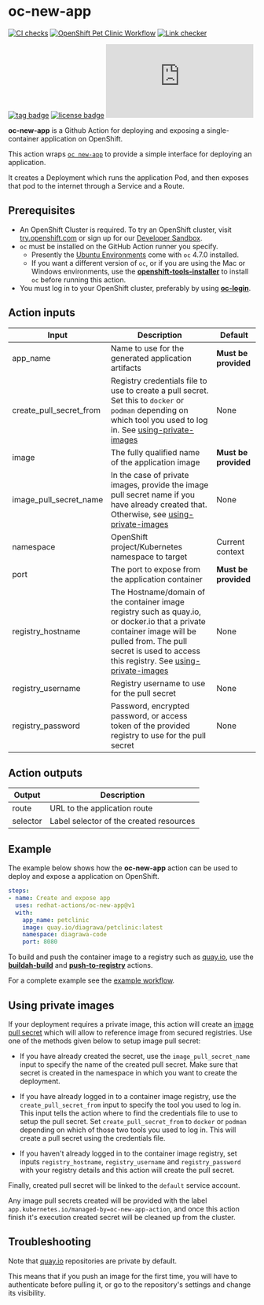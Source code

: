 # oc-new-app
[![CI checks](https://github.com/redhat-actions/oc-new-app/actions/workflows/ci-checks.yml/badge.svg)](https://github.com/redhat-actions/oc-new-app/actions/workflows/ci-checks.yml)
[![OpenShift Pet Clinic Workflow](https://github.com/redhat-actions/oc-new-app/actions/workflows/example.yml/badge.svg)](https://github.com/redhat-actions/oc-new-app/actions/workflows/example.yml)
[![Link checker](https://github.com/redhat-actions/oc-new-app/workflows/Link%20checker/badge.svg)](https://github.com/redhat-actions/oc-new-app/actions?query=workflow%3A%22Link+checker%22)

[![tag badge](https://img.shields.io/github/v/tag/redhat-actions/oc-new-app)](https://github.com/redhat-actions/buildah-build/tags)
[![license badge](https://img.shields.io/github/license/redhat-actions/oc-new-app)](./LICENSE)
[![size badge](https://img.shields.io/github/size/redhat-actions/oc-new-app/dist/index.js)](./dist)

**oc-new-app** is a Github Action for deploying and exposing a single-container application on OpenShift.

This action wraps [`oc new-app`](https://docs.openshift.com/container-platform/4.6/applications/application_life_cycle_management/creating-applications-using-cli.html) to provide a simple interface for deploying an application.

It creates a Deployment which runs the application Pod, and then exposes that pod to the internet through a Service and a Route.

<a id="prerequisites"></a>

## Prerequisites

- An OpenShift Cluster is required. To try an OpenShift cluster, visit [try.openshift.com](https://try.openshift.com) or sign up for our [Developer Sandbox](https://developers.redhat.com/developer-sandbox).
- `oc` must be installed on the GitHub Action runner you specify.
    - Presently the [Ubuntu Environments](https://github.com/actions/virtual-environments#available-environments) come with `oc` 4.7.0 installed.
    - If you want a different version of `oc`, or if you are using the Mac or Windows environments, use the [**openshift-tools-installer**](https://github.com/redhat-actions/openshift-tools-installer) to install `oc` before running this action.
- You must log in to your OpenShift cluster, preferably by using [**oc-login**](https://github.com/redhat-actions/oc-login).

<a id="action-inputs"></a>

## Action inputs

| Input | Description | Default |
| ----- | ----------- | ------- |
| app_name | Name to use for the generated application artifacts | **Must be provided** |
| create_pull_secret_from | Registry credentials file to use to create a pull secret. Set this to `docker` or `podman` depending on which tool you used to log in. See [using-private-images](#using-private-images) | None
| image | The fully qualified name of the application image | **Must be provided** |
| image_pull_secret_name | In the case of private images, provide the image pull secret name if you have already created that. Otherwise, see [using-private-images](#using-private-images) | None
| namespace | OpenShift project/Kubernetes namespace to target | Current context |
| port | The port to expose from the application container | **Must be provided** |
| registry_hostname | The Hostname/domain of the container image registry such as quay.io, or docker.io that a private container image will be pulled from. The pull secret is used to access this registry. See [using-private-images](#using-private-images) | None
| registry_username | Registry username to use for the pull secret | None
| registry_password | Password, encrypted password, or access token of the provided registry to use for the pull secret | None

<a id="action-outputs"></a>

## Action outputs

| Output | Description |
| ------ | ----------- |
| route | URL to the application route |
| selector | Label selector of the created resources |

<a id="example"></a>

## Example

The example below shows how the **oc-new-app** action can be used to deploy and expose a
application on OpenShift.

```yaml
steps:
- name: Create and expose app
  uses: redhat-actions/oc-new-app@v1
  with:
    app_name: petclinic
    image: quay.io/diagrawa/petclinic:latest
    namespace: diagrawa-code
    port: 8080
```
To build and push the container image to a registry such as [quay.io](https://quay.io), use the [**buildah-build**](https://github.com/redhat-actions/buildah-build)
and [**push-to-registry**](https://github.com/redhat-actions/push-to-registry) actions.

For a complete example see the [example workflow](.github/workflows/example.yml).

<a id="using-private-images"></a>

## Using private images

If your deployment requires a private image, this action will create an [image pull secret](https://docs.openshift.com/container-platform/4.7/openshift_images/managing_images/using-image-pull-secrets.html#images-allow-pods-to-reference-images-from-secure-registries_using-image-pull-secrets) which will allow
to reference image from secured registries. Use one of the methods given below to setup image pull secret:

- If you have already created the secret, use the `image_pull_secret_name` input to specify the name of the created pull secret. Make sure that secret is created in the namespace in which you want to create the deployment.

- If you have already logged in to a container image registry, use the `create_pull_secret_from` input to specify the tool you used to log in. This input tells the action where to find the credentials file to use to setup the pull secret.
Set `create_pull_secret_from` to `docker` or `podman` depending on which of those two tools you used to log in. This will create a pull secret using the credentials file.

- If you haven't already logged in to the container image registry, set inputs `registry_hostname`, `registry_username` and `registry_password` with your registry details and this action will create the pull secret.

Finally, created pull secret will be linked to the `default` service account.

Any image pull secrets created will be provided with the label `app.kubernetes.io/managed-by=oc-new-app-action`, and once this action finish it's execution created secret will be cleaned up from the cluster.

## Troubleshooting

Note that [quay.io](https://quay.io) repositories are private by default.

This means that if you push an image for the first time, you will have to authenticate before pulling it, or go to the repository's settings and change its visibility.
